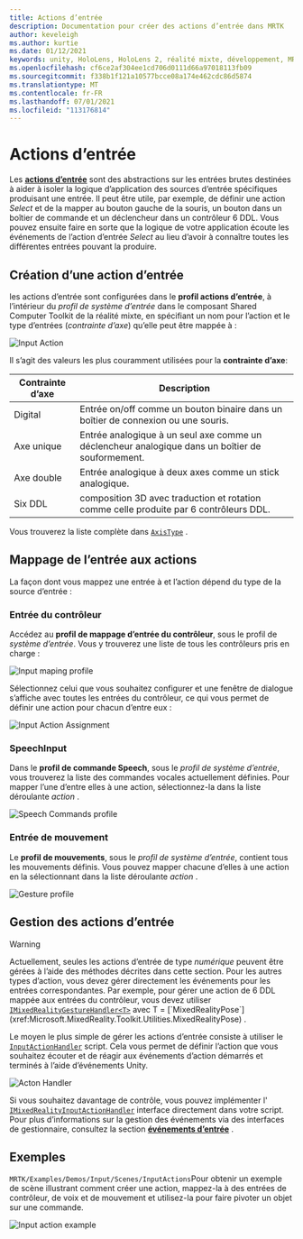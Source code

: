```yaml
---
title: Actions d’entrée
description: Documentation pour créer des actions d’entrée dans MRTK
author: keveleigh
ms.author: kurtie
ms.date: 01/12/2021
keywords: unity, HoloLens, HoloLens 2, réalité mixte, développement, MRTK, InputActions,
ms.openlocfilehash: cf6ce2af304ee1cd706d0111d66a97018113fb09
ms.sourcegitcommit: f338b1f121a10577bcce08a174e462cdc86d5874
ms.translationtype: MT
ms.contentlocale: fr-FR
ms.lasthandoff: 07/01/2021
ms.locfileid: "113176814"
---
```

# <a name="input-actions"></a>Actions d’entrée

Les [**actions d’entrée**](input-actions.md) sont des abstractions sur les entrées brutes destinées à aider à isoler la logique d’application des sources d’entrée spécifiques produisant une entrée. Il peut être utile, par exemple, de définir une action *Select* et de la mapper au bouton gauche de la souris, un bouton dans un boîtier de commande et un déclencheur dans un contrôleur 6 DDL. Vous pouvez ensuite faire en sorte que la logique de votre application écoute les événements de l’action d’entrée *Select* au lieu d’avoir à connaître toutes les différentes entrées pouvant la produire.

## <a name="creating-an-input-action"></a>Création d’une action d’entrée

les actions d’entrée sont configurées dans le **profil actions d’entrée**, à l’intérieur du *profil de système d’entrée* dans le composant Shared Computer Toolkit de la réalité mixte, en spécifiant un nom pour l’action et le type d’entrées (*contrainte d’axe*) qu’elle peut être mappée à :

<img src="../images/input/InputActions.png" alt="Input Action" style="max-width:100%;">

Il s’agit des valeurs les plus couramment utilisées pour la **contrainte d’axe**:

Contrainte d’axe | Description
--- | ---
Digital | Entrée on/off comme un bouton binaire dans un boîtier de connexion ou une souris.
Axe unique | Entrée analogique à un seul axe comme un déclencheur analogique dans un boîtier de souformement.
Axe double | Entrée analogique à deux axes comme un stick analogique.
Six DDL | composition 3D avec traduction et rotation comme celle produite par 6 contrôleurs DDL.

Vous trouverez la liste complète dans [`AxisType`](xref:Microsoft.MixedReality.Toolkit.Utilities.AxisType) .

## <a name="mapping-input-to-actions"></a>Mappage de l’entrée aux actions

La façon dont vous mappez une entrée à et l’action dépend du type de la source d’entrée :

### <a name="controller-input"></a>Entrée du contrôleur

Accédez au **profil de mappage d’entrée du contrôleur**, sous le profil de *système d’entrée*. Vous y trouverez une liste de tous les contrôleurs pris en charge :

<img src="../images/input/ControllerInputMappingProfile.PNG" alt="Input maping profile" style="max-width:100%;">

Sélectionnez celui que vous souhaitez configurer et une fenêtre de dialogue s’affiche avec toutes les entrées du contrôleur, ce qui vous permet de définir une action pour chacun d’entre eux :

<img src="../images/input/InputActionAssignment.PNG" alt="Input Action Assignment" style="max-width:100%;">

### <a name="speech-input"></a>SpeechInput

Dans le **profil de commande Speech**, sous le *profil de système d’entrée*, vous trouverez la liste des commandes vocales actuellement définies. Pour mapper l’une d’entre elles à une action, sélectionnez-la dans la liste déroulante *action* .

<img src="../images/input/SpeechCommandsProfile.png" alt="Speech Commands profile" style="max-width:100%;">

### <a name="gesture-input"></a>Entrée de mouvement

Le **profil de mouvements**, sous le *profil de système d’entrée*, contient tous les mouvements définis. Vous pouvez mapper chacune d’elles à une action en la sélectionnant dans la liste déroulante *action* .

<img src="../images/input/GestureProfile.png" alt="Gesture profile" style="max-width:100%;">

## <a name="handling-input-actions"></a>Gestion des actions d’entrée

> [!WARNING]
> Actuellement, seules les actions d’entrée de type *numérique* peuvent être gérées à l’aide des méthodes décrites dans cette section. Pour les autres types d’action, vous devez gérer directement les événements pour les entrées correspondantes. Par exemple, pour gérer une action de 6 DDL mappée aux entrées du contrôleur, vous devez utiliser [`IMixedRealityGestureHandler<T>`](xref:Microsoft.MixedReality.Toolkit.Input.IMixedRealityGestureHandler`1) avec T = [`MixedRealityPose`](xref:Microsoft.MixedReality.Toolkit.Utilities.MixedRealityPose) .

Le moyen le plus simple de gérer les actions d’entrée consiste à utiliser le [`InputActionHandler`](xref:Microsoft.MixedReality.Toolkit.Input.InputActionHandler) script. Cela vous permet de définir l’action que vous souhaitez écouter et de réagir aux événements d’action démarrés et terminés à l’aide d’événements Unity.

<img src="../images/input/InputActionHandler.PNG" alt="Acton Handler" style="max-width:100%;">

Si vous souhaitez davantage de contrôle, vous pouvez implémenter l' [`IMixedRealityInputActionHandler`](xref:Microsoft.MixedReality.Toolkit.Input.IMixedRealityInputActionHandler) interface directement dans votre script. Pour plus d’informations sur la gestion des événements via des interfaces de gestionnaire, consultez la section [**événements d’entrée**](input-events.md) .

## <a name="examples"></a>Exemples

`MRTK/Examples/Demos/Input/Scenes/InputActions`Pour obtenir un exemple de scène illustrant comment créer une action, mappez-la à des entrées de contrôleur, de voix et de mouvement et utilisez-la pour faire pivoter un objet sur une commande.

<img src="../images/input/InputActionsExample.PNG" alt="Input action example" style="max-width:100%;">
